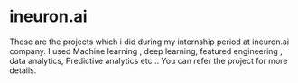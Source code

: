 # ineuron.ai
These are the projects which i did during my internship period at  ineuron.ai  company. I used Machine learning , deep learning, featured engineering , data analytics, Predictive analytics etc .. You can refer the project for more details.
